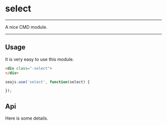 # select

---

A nice CMD module.

---

## Usage

It is very easy to use this module.

````html
<div class="-select">
</div>
````

```javascript
seajs.use('select', function(select) {

});
```

## Api

Here is some details.
